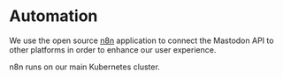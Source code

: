 # Automation

We use the open source [n8n](https://n8n.io/) application to connect the Mastodon API to other platforms in order to enhance our user experience.

n8n runs on our main Kubernetes cluster.
